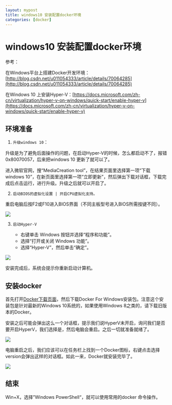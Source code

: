 ```yaml
---
layout: mypost
title: windows10 安装配置docker环境
categories: [docker]
---
```


# windows10 安装配置docker环境

参考：

在Windows平台上搭建Docker开发环境：[http://blog.csdn.net/u011054333/article/details/70064285](http://blog.csdn.net/u011054333/article/details/70064285)

在Windows 10 上安装Hyper-V：[https://docs.microsoft.com/zh-cn/virtualization/hyper-v-on-windows/quick-start/enable-hyper-v](https://docs.microsoft.com/zh-cn/virtualization/hyper-v-on-windows/quick-start/enable-hyper-v)

## 环境准备

1. `升级windows 10`：

升级是为了避免后面操作的问题，在启动Hyper-V的时候，怎么都启动不了，报错0x80070057，后来把windows 10 更新了就可以了。

进入微软官网，搜“MediaCreation tool”，在结果页面里选择第一项“下载windows 10”，在新页面里选择第一项“立即更新”，然后弹出下载对话框，下载完成后点击运行，进行升级。升级之后就可以开启了。

2. `启动BIOS的虚拟化设置 | 开启CPU虚拟化支持。`

重启电脑后按F2或F10进入BIOS界面（不同主板型号进入BIOS所需按键不同）。

![](c4757b54d436e88d2f96ec543730d2bc.jpg)

3. `启动Hyper-V`

    + 右键单击 Windows 按钮并选择“程序和功能”。
    + 选择“打开或关闭 Windows 功能”。
    + 选择“Hyper-V”，然后单击“确定”。

![](enable_role_upd.png)

安装完成后，系统会提示你重新启动计算机。

## 安装docker

首先打开[Docker下载页面](https://store.docker.com/editions/community/docker-ce-desktop-windows?tab=description)，然后下载Docker For Windows安装包。注意这个安装包是针对最新的Windows 10系统的，如果使用Windows 8之类的，请下载旧版本的Docker。

安装之后可能会弹出这么一个对话框，提示我们说HyperV未开启，询问我们是否要开启HyperV，我们选择是，然后电脑会重启。之后一切就准备就绪了。 

![](832668-021f8dd5487512f6.png)

电脑重启之后，我们应该可以在任务栏上找到一个Docker图标，右键点击选择version会弹出这样的对话框。如此一来，Docker就安装完毕了。

![](832668-825ca6e2070c2cbe.png)

## 结束

Win+X，选择”Windows PowerShell“，就可以使用常用的docker 命令操作。